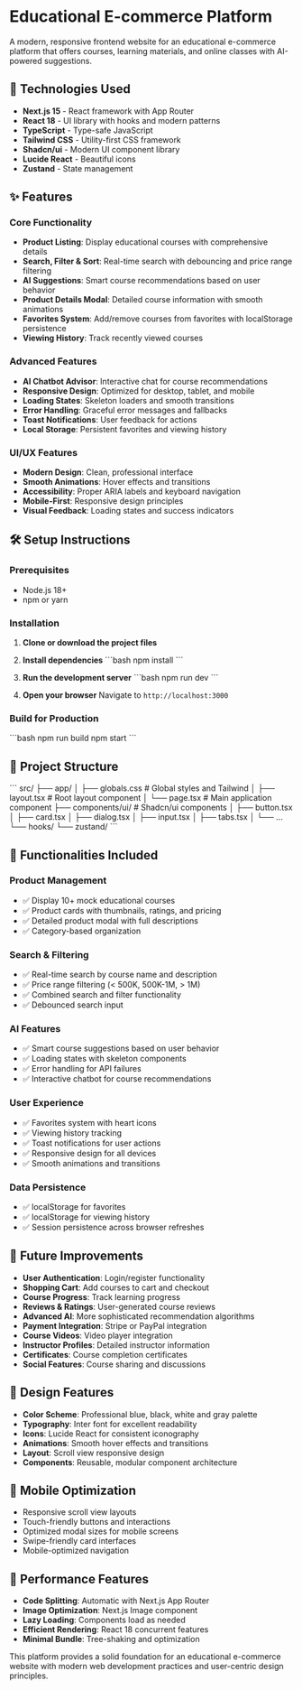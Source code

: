 # Educational E-commerce Platform

A modern, responsive frontend website for an educational e-commerce platform that offers courses, learning materials, and online classes with AI-powered suggestions.

## 🚀 Technologies Used

- **Next.js 15** - React framework with App Router
- **React 18** - UI library with hooks and modern patterns
- **TypeScript** - Type-safe JavaScript
- **Tailwind CSS** - Utility-first CSS framework
- **Shadcn/ui** - Modern UI component library
- **Lucide React** - Beautiful icons
- **Zustand** - State management

## ✨ Features

### Core Functionality

- **Product Listing**: Display educational courses with comprehensive details
- **Search, Filter & Sort**: Real-time search with debouncing and price range filtering
- **AI Suggestions**: Smart course recommendations based on user behavior
- **Product Details Modal**: Detailed course information with smooth animations
- **Favorites System**: Add/remove courses from favorites with localStorage persistence
- **Viewing History**: Track recently viewed courses

### Advanced Features

- **AI Chatbot Advisor**: Interactive chat for course recommendations
- **Responsive Design**: Optimized for desktop, tablet, and mobile
- **Loading States**: Skeleton loaders and smooth transitions
- **Error Handling**: Graceful error messages and fallbacks
- **Toast Notifications**: User feedback for actions
- **Local Storage**: Persistent favorites and viewing history

### UI/UX Features

- **Modern Design**: Clean, professional interface
- **Smooth Animations**: Hover effects and transitions
- **Accessibility**: Proper ARIA labels and keyboard navigation
- **Mobile-First**: Responsive design principles
- **Visual Feedback**: Loading states and success indicators

## 🛠️ Setup Instructions

### Prerequisites

- Node.js 18+
- npm or yarn

### Installation

1. **Clone or download the project files**

2. **Install dependencies**
   \`\`\`bash
   npm install
   \`\`\`

3. **Run the development server**
   \`\`\`bash
   npm run dev
   \`\`\`

4. **Open your browser**
   Navigate to `http://localhost:3000`

### Build for Production

\`\`\`bash
npm run build
npm start
\`\`\`

## 📁 Project Structure

\`\`\`
src/
├── app/
│ ├── globals.css # Global styles and Tailwind
│ ├── layout.tsx # Root layout component
│ └── page.tsx # Main application component
├── components/ui/ # Shadcn/ui components
│ ├── button.tsx
│ ├── card.tsx
│ ├── dialog.tsx
│ ├── input.tsx
│ ├── tabs.tsx
│ └── ...
└── hooks/
└── zustand/
\`\`\`

## 🎯 Functionalities Included

### Product Management

- ✅ Display 10+ mock educational courses
- ✅ Product cards with thumbnails, ratings, and pricing
- ✅ Detailed product modal with full descriptions
- ✅ Category-based organization

### Search & Filtering

- ✅ Real-time search by course name and description
- ✅ Price range filtering (< 500K, 500K-1M, > 1M)
- ✅ Combined search and filter functionality
- ✅ Debounced search input

### AI Features

- ✅ Smart course suggestions based on user behavior
- ✅ Loading states with skeleton components
- ✅ Error handling for API failures
- ✅ Interactive chatbot for course recommendations

### User Experience

- ✅ Favorites system with heart icons
- ✅ Viewing history tracking
- ✅ Toast notifications for user actions
- ✅ Responsive design for all devices
- ✅ Smooth animations and transitions

### Data Persistence

- ✅ localStorage for favorites
- ✅ localStorage for viewing history
- ✅ Session persistence across browser refreshes

## 🔮 Future Improvements

- **User Authentication**: Login/register functionality
- **Shopping Cart**: Add courses to cart and checkout
- **Course Progress**: Track learning progress
- **Reviews & Ratings**: User-generated course reviews
- **Advanced AI**: More sophisticated recommendation algorithms
- **Payment Integration**: Stripe or PayPal integration
- **Course Videos**: Video player integration
- **Instructor Profiles**: Detailed instructor information
- **Certificates**: Course completion certificates
- **Social Features**: Course sharing and discussions

## 🎨 Design Features

- **Color Scheme**: Professional blue, black, white and gray palette
- **Typography**: Inter font for excellent readability
- **Icons**: Lucide React for consistent iconography
- **Animations**: Smooth hover effects and transitions
- **Layout**: Scroll view responsive design
- **Components**: Reusable, modular component architecture

## 📱 Mobile Optimization

- Responsive scroll view layouts
- Touch-friendly buttons and interactions
- Optimized modal sizes for mobile screens
- Swipe-friendly card interfaces
- Mobile-optimized navigation

## 🚀 Performance Features

- **Code Splitting**: Automatic with Next.js App Router
- **Image Optimization**: Next.js Image component
- **Lazy Loading**: Components load as needed
- **Efficient Rendering**: React 18 concurrent features
- **Minimal Bundle**: Tree-shaking and optimization

This platform provides a solid foundation for an educational e-commerce website with modern web development practices and user-centric design principles.
